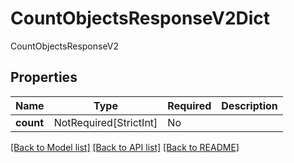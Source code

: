 # CountObjectsResponseV2Dict

CountObjectsResponseV2

## Properties
| Name | Type | Required | Description |
| ------------ | ------------- | ------------- | ------------- |
**count** | NotRequired[StrictInt] | No |  |


[[Back to Model list]](../../README.md#models-v1-link) [[Back to API list]](../../README.md#documentation-for-api-endpoints) [[Back to README]](../../README.md)
